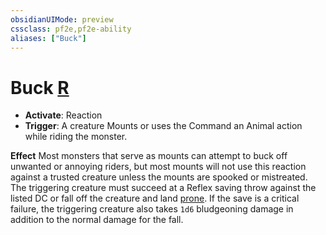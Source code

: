 ```yaml
---
obsidianUIMode: preview
cssclass: pf2e,pf2e-ability
aliases: ["Buck"]
---
```

# Buck [R](rules/core-rulebook/chapter-9-playing-the-game.md#Actions "Reaction")

- **Activate**: Reaction
- **Trigger**: A creature Mounts or uses the Command an Animal action while riding the monster.

**Effect** Most monsters that serve as mounts can attempt to buck off unwanted or annoying riders, but most mounts will not use this reaction against a trusted creature unless the mounts are spooked or mistreated. The triggering creature must succeed at a Reflex saving throw against the listed DC or fall off the creature and land [prone](rules/conditions.md#Prone). If the save is a critical failure, the triggering creature also takes `1d6` bludgeoning damage in addition to the normal damage for the fall.